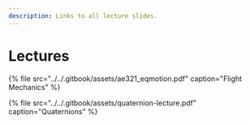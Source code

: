 ```yaml
---
description: Links to all lecture slides.
---
```


# Lectures

{% file src="../../.gitbook/assets/ae321\_eqmotion.pdf" caption="Flight Mechanics" %}

{% file src="../../.gitbook/assets/quaternion-lecture.pdf" caption="Quaternions" %}

